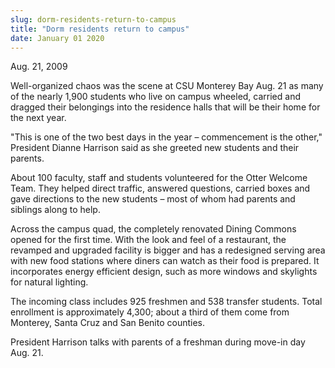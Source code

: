 ```yaml
---
slug: dorm-residents-return-to-campus
title: "Dorm residents return to campus"
date: January 01 2020
---
```


  
<p>Aug. 21, 2009</p>
<p>
  Well-organized chaos was the scene at CSU Monterey Bay Aug. 21 as many of the
  nearly 1,900 students who live on campus wheeled, carried and dragged their
  belongings into the residence halls that will be their home for the next year.
</p>
<p>
  "This is one of the two best days in the year – commencement is the other,"
  President Dianne Harrison said as she greeted new students and their parents.
</p>
<p>
  About 100 faculty, staff and students volunteered for the Otter Welcome Team.
  They helped direct traffic, answered questions, carried boxes and gave
  directions to the new students – most of whom had parents and siblings along
  to help.
</p>
<p>
  Across the campus quad, the completely renovated Dining Commons opened for the
  first time. With the look and feel of a restaurant, the revamped and upgraded
  facility is bigger and has a redesigned serving area with new food stations
  where diners can watch as their food is prepared. It incorporates energy
  efficient design, such as more windows and skylights for natural lighting.
</p>
<p>
  The incoming class includes 925 freshmen and 538 transfer students. Total
  enrollment is approximately 4,300; about a third of them come from Monterey,
  Santa Cruz and San Benito counties.
</p>
<p></p>
<p></p>
<p>
  President Harrison talks with parents of a freshman during move-in day Aug.
  21.
</p>
 
